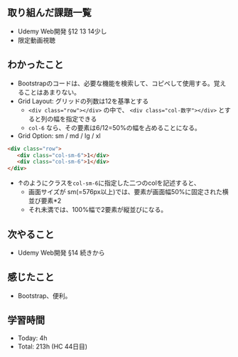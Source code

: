 ## 取り組んだ課題一覧
- Udemy Web開発 §12 13 14少し
- 限定動画視聴
## わかったこと
- Bootstrapのコードは、必要な機能を検索して、コピペして使用する。覚えることはあまりない。
- Grid Layout: グリッドの列数は12を基準とする
  -  `<div class="row"></div>` の中で、 `<div class="col-数字"></div>` とすると列の幅を指定できる
  -  `col-6` なら、その要素は6/12=50%の幅を占めることになる。
- Grid Option: sm / md / lg / xl
```html
<div class="row">
   <div class="col-sm-6">1</div>
   <div class="col-sm-6">1</div>
</div>
```
- ↑のようにクラスを`col-sm-6`に指定した二つのcolを記述すると、
    - 画面サイズが sm(=576px以上)では、要素が画面幅50%に固定された横並び要素*2
    - それ未満では、100%幅で2要素が縦並びになる。
## 次やること
- Udemy Web開発 §14 続きから
## 感じたこと
- Bootstrap、便利。
## 学習時間
- Today: 4h 
- Total: 213h (HC 44日目)
